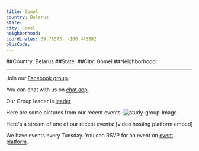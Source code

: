 ```yaml
---
title: Gomel
country: Belarus
state: 
city: Gomel
neighborhood: 
coordinates: 39.78373, -100.445882
plusCode:
---
```


##Country: Belarus
##State: 
##City: Gomel
##Neighborhood: 
*****
Join our [Facebook group](https://www.facebook.com/groups/free.code.camp.gomel).

You can chat with us on [chat app]().

Our Group leader is [leader]()

Here are some pictures from our recent events:
![study-group-image]()

Here's a stream of one of our recent events:
[video hosting platform embed]

We have events every Tuesday. You can RSVP for an event on [event platform]().
